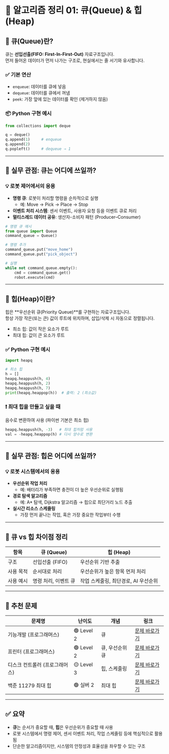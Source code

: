 # 📌 알고리즘 정리 01: 큐(Queue) & 힙(Heap)

## 🧠 큐(Queue)란?

큐는 **선입선출(FIFO: First-In-First-Out)** 자료구조입니다.  
먼저 들어온 데이터가 먼저 나가는 구조로, 현실에서는 줄 서기와 유사합니다.

### ✅ 기본 연산
- `enqueue`: 데이터를 큐에 넣음
- `dequeue`: 데이터를 큐에서 꺼냄
- `peek`: 가장 앞에 있는 데이터를 확인 (제거하지 않음)

### 📦 Python 구현 예시
```python
from collections import deque

q = deque()
q.append(1)     # enqueue
q.append(2)
q.popleft()     # dequeue → 1
```

---

## 🤖 실무 관점: 큐는 어디에 쓰일까?

### 💡 로봇 제어에서의 응용
- **명령 큐**: 로봇이 처리할 명령을 순차적으로 실행
  - 예: Move → Pick → Place → Stop
- **이벤트 처리 시스템**: 센서 이벤트, 사용자 요청 등을 이벤트 큐로 처리
- **멀티스레드 데이터 공유**: 생산자-소비자 패턴 (Producer–Consumer)

```python
# 명령 큐 예시
from queue import Queue
command_queue = Queue()

# 명령 추가
command_queue.put("move_home")
command_queue.put("pick_object")

# 실행
while not command_queue.empty():
    cmd = command_queue.get()
    robot.execute(cmd)
```

---

## 🧠 힙(Heap)이란?

힙은 **우선순위 큐(Priority Queue)**를 구현하는 자료구조입니다.  
항상 가장 작은(또는 큰) 값이 루트에 위치하며, 삽입/삭제 시 자동으로 정렬됩니다.

- 최소 힙: 값이 작은 요소가 루트
- 최대 힙: 값이 큰 요소가 루트

### ✅ Python 구현 예시
```python
import heapq

# 최소 힙
h = []
heapq.heappush(h, 4)
heapq.heappush(h, 2)
heapq.heappush(h, 7)
print(heapq.heappop(h))  # 출력: 2 (최소값)
```

### ❗ 최대 힙을 만들고 싶을 때
음수로 변환하여 사용 (파이썬 기본은 최소 힙)
```python
heapq.heappush(h, -3)   # 최대 힙처럼 사용
val = -heapq.heappop(h) # 다시 양수로 변환
```

---

## 🤖 실무 관점: 힙은 어디에 쓰일까?

### 💡 로봇 시스템에서의 응용
- **우선순위 작업 처리**
  - 예: 배터리가 부족하면 충전이 더 높은 우선순위로 실행됨
- **경로 탐색 알고리즘**
  - 예: A* 탐색, Dijkstra 알고리즘 → 힙으로 최단거리 노드 추출
- **실시간 리소스 스케줄링**
  - 가장 먼저 끝나는 작업, 혹은 가장 중요한 작업부터 수행

---

## 🔧 큐 vs 힙 차이점 정리

| 항목         | 큐 (Queue)               | 힙 (Heap)                       |
|--------------|--------------------------|----------------------------------|
| 구조         | 선입선출 (FIFO)          | 우선순위 기반 추출               |
| 사용 목적    | 순서대로 처리             | 우선순위가 높은 항목 먼저 처리    |
| 사용 예시    | 명령 처리, 이벤트 큐     | 작업 스케줄링, 최단경로, AI 우선순위 |

---

## 📝 추천 문제

| 문제명 | 난이도 | 개념 | 링크 |
|--------|--------|------|------|
| 기능개발 (프로그래머스) | 🟢 Level 2 | 큐 | [문제 바로가기](https://school.programmers.co.kr/learn/courses/30/lessons/42586) |
| 프린터 (프로그래머스) | 🟢 Level 2 | 큐, 우선순위 큐 | [문제 바로가기](https://school.programmers.co.kr/learn/courses/30/lessons/42587) |
| 디스크 컨트롤러 (프로그래머스) | 🟡 Level 3 | 힙, 스케줄링 | [문제 바로가기](https://school.programmers.co.kr/learn/courses/30/lessons/42627) |
| 백준 11279 최대 힙 | 🟢 실버 2 | 최대 힙 | [문제 바로가기](https://www.acmicpc.net/problem/11279) |

---

## ✅ 요약
- **큐**는 순서가 중요할 때, **힙**은 우선순위가 중요할 때 사용
- 로봇 시스템에서 명령 제어, 센서 이벤트 처리, 작업 스케줄링 등에 핵심적으로 활용됨
- 단순한 알고리즘이지만, 시스템의 안정성과 효율성을 좌우할 수 있는 구조
